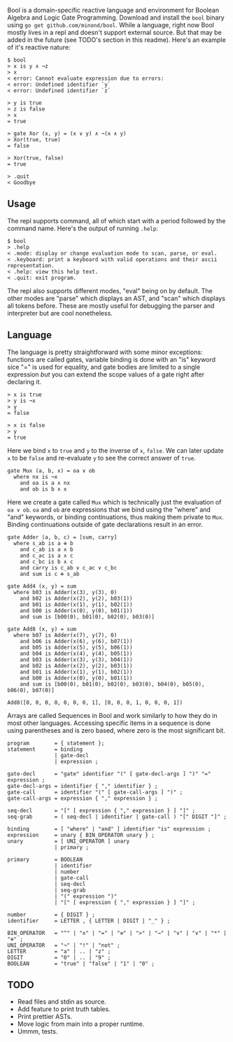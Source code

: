 Bool is a domain-specific reactive language and environment for Boolean Algebra
and Logic Gate Programming. Download and install the `bool` binary using `go
get github.com/minond/bool`. While a language, right now Bool mostly lives in a
repl and doesn't support external source. But that may be added in the future
(see TODO's section in this readme). Here's an example of it's reactive nature:

```text
$ bool
> x is y ∧ ¬z
> x
< error: Cannot evaluate expression due to errors:
< error: Undefined identifier `y`
< error: Undefined identifier `z`

> y is true
> z is false
> x
= true

> gate Xor (x, y) = (x ∨ y) ∧ ¬(x ∧ y)
> Xor(true, true)
= false

> Xor(true, false)
= true

> .quit
< Goodbye
```

## Usage

The repl supports command, all of which start with a period followed by the
command name. Here's the output of running `.help`:

```text
$ bool
> .help
< .mode: display or change evaluation mode to scan, parse, or eval.
< .keyboard: print a keyboard with valid operations and their ascii representation.
< .help: view this help text.
< .quit: exit program.
```

The repl also supports different modes, "eval" being on by default. The other
modes are "parse" which displays an AST, and "scan" which displays all tokens
before. These are mostly useful for debugging the parser and interpreter but
are cool nonetheless.

## Language

The language is pretty straightforward with some minor exceptions: functions
are called gates, variable binding is done with an "is" keyword sice "=" is
used for equality, and gate bodies are limited to a single expression _but_ you
can extend the scope values of a gate right after declaring it.

```text
> x is true
> y is ¬x
> y
= false

> x is false
> y
= true
```

Here we bind `x` to `true` and `y` to the inverse of `x`, `false`. We can later
update `x` to be `false` and re-evaluate `y` to see the correct answer of
`true`.

```text
gate Mux (a, b, x) = oa ∨ ob
  where nx is ¬x
    and oa is a ∧ nx
    and ob is b ∧ x
```

Here we create a gate called `Mux` which is technically just the evaluation of
`oa ∨ ob`. `oa` and `ob` are expressions that we bind using the "where" and
"and" keywords, or binding continuations, thus making them private to `Mux`.
Binding continuations outside of gate declarations result in an error.

```text
gate Adder (a, b, c) = [sum, carry]
  where s_ab is a ⊕ b
    and c_ab is a ∧ b
    and c_ac is a ∧ c
    and c_bc is b ∧ c
    and carry is c_ab ∨ c_ac ∨ c_bc
    and sum is c ⊕ s_ab

gate Add4 (x, y) = sum
  where b03 is Adder(x(3), y(3), 0)
    and b02 is Adder(x(2), y(2), b03(1))
    and b01 is Adder(x(1), y(1), b02(1))
    and b00 is Adder(x(0), y(0), b01(1))
    and sum is [b00(0), b01(0), b02(0), b03(0)]

gate Add8 (x, y) = sum
  where b07 is Adder(x(7), y(7), 0)
    and b06 is Adder(x(6), y(6), b07(1))
    and b05 is Adder(x(5), y(5), b06(1))
    and b04 is Adder(x(4), y(4), b05(1))
    and b03 is Adder(x(3), y(3), b04(1))
    and b02 is Adder(x(2), y(2), b03(1))
    and b01 is Adder(x(1), y(1), b02(1))
    and b00 is Adder(x(0), y(0), b01(1))
    and sum is [b00(0), b01(0), b02(0), b03(0), b04(0), b05(0), b06(0), b07(0)]

Add8([0, 0, 0, 0, 0, 0, 0, 1], [0, 0, 0, 1, 0, 0, 0, 1])
```

Arrays are called Sequences in Bool and work similarly to how they do in most
other languages. Accessing specific items in a sequence is done using
parentheses and is zero based, where zero is the most significant bit.

```ebnf
program        = { statement };
statement      = binding
               | gate-decl
               | expression ;

gate-decl      = "gate" identifier "(" [ gate-decl-args ] ")" "=" expression ;
gate-decl-args = identifier { "," identifier } ;
gate-call      = identifier "(" [ gate-call-args ] ")" ;
gate-call-args = expression { "," expression } ;

seq-decl       = "[" [ expression { "," expression } ] "]" ;
seq-grab       = ( seq-decl | identifier | gate-call ) "[" DIGIT "]" ;

binding        = [ "where" | "and" ] identifier "is" expression ;
expression     = unary { BIN_OPERATOR unary } ;
unary          = [ UNI_OPERATOR ] unary
               | primary ;

primary        = BOOLEAN
               | identifier
               | number
               | gate-call
               | seq-decl
               | seq-grab
               | "(" expression ")"
               | "[" [ expression { "," expression } ] "]" ;

number         = { DIGIT } ;
identifier     = LETTER , { LETTER | DIGIT | "_" } ;

BIN_OPERATOR   = "^" | "∧" | "=" | "≡" | ">" | "→" | "v" | "∨" | "*" | "⊕" ;
UNI_OPERATOR   = "¬" | "!" | "not" ;
LETTER         = "a" | .. | "z" ;
DIGIT          = "0" | .. | "9" ;
BOOLEAN        = "true" | "false" | "1" | "0" ;
```

## TODO

- Read files and stdin as source.
- Add feature to print truth tables.
- Print prettier ASTs.
- Move logic from main into a proper runtime.
- Ummm, tests.
